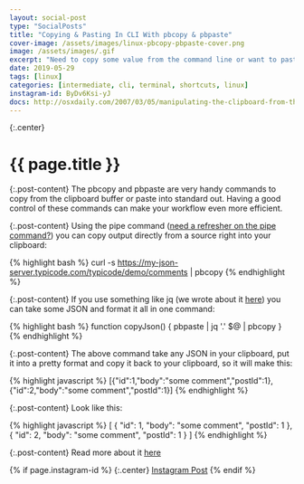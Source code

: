 ```yaml
---
layout: social-post
type: "SocialPosts"
title: "Copying & Pasting In CLI With pbcopy & pbpaste"
cover-image: /assets/images/linux-pbcopy-pbpaste-cover.png
image: /assets/images/.gif
excerpt: "Need to copy some value from the command line or want to paste?"
date: 2019-05-29
tags: [linux]
categories: [intermediate, cli, terminal, shortcuts, linux]
instagram-id: ByDv6Ksi-yJ
docs: http://osxdaily.com/2007/03/05/manipulating-the-clipboard-from-the-command-line/
---
```

{:.center}
# {{ page.title }}

{:.post-content}
The pbcopy and pbpaste are very handy commands to copy from the clipboard buffer 
or paste into standard out. Having a good control of these commands can make 
your workflow even more efficient.

{:.post-content}
Using the pipe command ([need a refresher on the pipe command?](/social-posts/linux-sequences/))
you can copy output directly from a source right into your clipboard:

{% highlight bash %}
curl -s https://my-json-server.typicode.com/typicode/demo/comments | pbcopy
{% endhighlight %}

{:.post-content}
If you use something like jq (we wrote about it [here](/social-posts/jq-introduction/))
you can take some JSON and format it all in one command:

{% highlight bash %}
function copyJson() {
    pbpaste | jq '.' $@ | pbcopy
}
{% endhighlight %}

{:.post-content}
The above command take any JSON in your clipboard, put it into a pretty format
and copy it back to your clipboard, so it will make this:

{% highlight javascript %}
[{"id":1,"body":"some comment","postId":1},{"id":2,"body":"some comment","postId":1}]
{% endhighlight %}

{:.post-content}
Look like this:

{% highlight javascript %}
[
  {
    "id": 1,
    "body": "some comment",
    "postId": 1
  },
  {
    "id": 2,
    "body": "some comment",
    "postId": 1
  }
]
{% endhighlight %}

{:.post-content}
Read more about it <a href="{{page.docs}}" target="_blank">here</a>

{% if page.instagram-id %}
{:.center}
<a class="insta-link" href="https://www.instagram.com/p/{{page.instagram-id}}" target="_blank">Instagram Post</a>
{% endif %}
